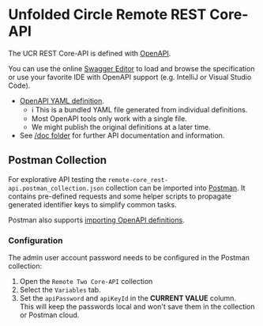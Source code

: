 # Unfolded Circle Remote REST Core-API

The UCR REST Core-API is defined with [OpenAPI](https://www.openapis.org/).

You can use the online [Swagger Editor](https://editor.swagger.io/) to load and browse the specification or use your
favorite IDE with OpenAPI support (e.g. IntelliJ or Visual Studio Code).

- [OpenAPI YAML definition](UCR-core-openapi.yaml).
  - ℹ️ This is a bundled YAML file generated from individual definitions.
  - Most OpenAPI tools only work with a single file.
  - We might publish the original definitions at a later time.
- See [/doc folder](../../doc/README.md) for further API documentation and information.

## Postman Collection

For explorative API testing the `remote-core_rest-api.postman_collection.json` collection can be imported into
[Postman](https://www.postman.com/). It contains pre-defined requests and some helper scripts to propagate generated
identifier keys to simplify common tasks.

Postman also supports [importing OpenAPI definitions](https://learning.postman.com/docs/integrations/available-integrations/working-with-openAPI/).  

### Configuration

The admin user account password needs to be configured in the Postman collection:

1. Open the `Remote Two Core-API` collection
2. Select the `Variables` tab.
3. Set the `apiPassword` and `apiKeyId` in the **CURRENT VALUE** column.  
   This will keep the passwords local and won't save them in the collection or Postman cloud.
